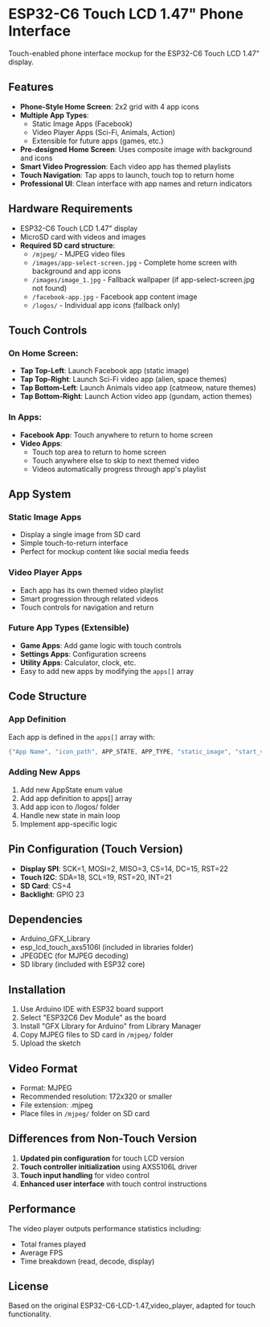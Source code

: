 # ESP32-C6 Touch LCD 1.47" Phone Interface

Touch-enabled phone interface mockup for the ESP32-C6 Touch LCD 1.47" display.

## Features

- **Phone-Style Home Screen**: 2x2 grid with 4 app icons
- **Multiple App Types**: 
  - Static Image Apps (Facebook)
  - Video Player Apps (Sci-Fi, Animals, Action)
  - Extensible for future apps (games, etc.)
- **Pre-designed Home Screen**: Uses composite image with background and icons
- **Smart Video Progression**: Each video app has themed playlists
- **Touch Navigation**: Tap apps to launch, touch top to return home
- **Professional UI**: Clean interface with app names and return indicators

## Hardware Requirements

- ESP32-C6 Touch LCD 1.47" display
- MicroSD card with videos and images
- **Required SD card structure**:
  - `/mjpeg/` - MJPEG video files
  - `/images/app-select-screen.jpg` - Complete home screen with background and app icons
  - `/images/image_1.jpg` - Fallback wallpaper (if app-select-screen.jpg not found)
  - `/facebook-app.jpg` - Facebook app content image
  - `/logos/` - Individual app icons (fallback only)

## Touch Controls

### On Home Screen:
- **Tap Top-Left**: Launch Facebook app (static image)
- **Tap Top-Right**: Launch Sci-Fi video app (alien, space themes)
- **Tap Bottom-Left**: Launch Animals video app (catmeow, nature themes)
- **Tap Bottom-Right**: Launch Action video app (gundam, action themes)

### In Apps:
- **Facebook App**: Touch anywhere to return to home screen
- **Video Apps**: 
  - Touch top area to return to home screen
  - Touch anywhere else to skip to next themed video
  - Videos automatically progress through app's playlist

## App System

### Static Image Apps
- Display a single image from SD card
- Simple touch-to-return interface
- Perfect for mockup content like social media feeds

### Video Player Apps  
- Each app has its own themed video playlist
- Smart progression through related videos
- Touch controls for navigation and return

### Future App Types (Extensible)
- **Game Apps**: Add game logic with touch controls
- **Settings Apps**: Configuration screens
- **Utility Apps**: Calculator, clock, etc.
- Easy to add new apps by modifying the `apps[]` array

## Code Structure

### App Definition
Each app is defined in the `apps[]` array with:
```cpp
{"App Name", "icon_path", APP_STATE, APP_TYPE, "static_image", "start_video", {...keywords}, keyword_count}
```

### Adding New Apps
1. Add new AppState enum value
2. Add app definition to apps[] array  
3. Add app icon to /logos/ folder
4. Handle new state in main loop
5. Implement app-specific logic

## Pin Configuration (Touch Version)

- **Display SPI**: SCK=1, MOSI=2, MISO=3, CS=14, DC=15, RST=22
- **Touch I2C**: SDA=18, SCL=19, RST=20, INT=21
- **SD Card**: CS=4
- **Backlight**: GPIO 23

## Dependencies

- Arduino_GFX_Library
- esp_lcd_touch_axs5106l (included in libraries folder)
- JPEGDEC (for MJPEG decoding)
- SD library (included with ESP32 core)

## Installation

1. Use Arduino IDE with ESP32 board support
2. Select "ESP32C6 Dev Module" as the board
3. Install "GFX Library for Arduino" from Library Manager
4. Copy MJPEG files to SD card in `/mjpeg/` folder
5. Upload the sketch

## Video Format

- Format: MJPEG
- Recommended resolution: 172x320 or smaller
- File extension: .mjpeg
- Place files in `/mjpeg/` folder on SD card

## Differences from Non-Touch Version

1. **Updated pin configuration** for touch LCD version
2. **Touch controller initialization** using AXS5106L driver
3. **Touch input handling** for video control
4. **Enhanced user interface** with touch control instructions

## Performance

The video player outputs performance statistics including:
- Total frames played
- Average FPS
- Time breakdown (read, decode, display)

## License

Based on the original ESP32-C6-LCD-1.47_video_player, adapted for touch functionality.